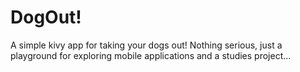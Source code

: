 # DogOut!

A simple kivy app for taking your dogs out! Nothing serious, just a playground for exploring mobile applications and a studies project...
